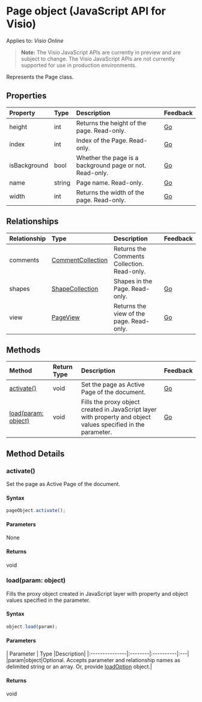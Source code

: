 # Page object (JavaScript API for Visio)

Applies to: _Visio Online_
>**Note:** The Visio JavaScript APIs are currently in preview and are subject to change. The Visio JavaScript APIs are not currently supported for use in production environments.

Represents the Page class.

## Properties

| Property	   | Type	|Description| Feedback|
|:---------------|:--------|:----------|:---|
|height|int|Returns the height of the page. Read-only.|[Go](https://github.com/OfficeDev/office-js-docs/issues/new?title=Visio-page-height)|
|index|int|Index of the Page. Read-only.|[Go](https://github.com/OfficeDev/office-js-docs/issues/new?title=Visio-page-index)|
|isBackground|bool|Whether the page is a background page or not. Read-only.|[Go](https://github.com/OfficeDev/office-js-docs/issues/new?title=Visio-page-isBackground)|
|name|string|Page name. Read-only.|[Go](https://github.com/OfficeDev/office-js-docs/issues/new?title=Visio-page-name)|
|width|int|Returns the width of the page. Read-only.|[Go](https://github.com/OfficeDev/office-js-docs/issues/new?title=Visio-page-width)|

## Relationships
| Relationship | Type	|Description| Feedback|
|:---------------|:--------|:----------|:---|
|comments|[CommentCollection](commentcollection.md)|Returns the Comments Collection. Read-only.|
|shapes|[ShapeCollection](shapecollection.md)|Shapes in the Page. Read-only.|[Go](https://github.com/OfficeDev/office-js-docs/issues/new?title=Visio-page-shapes)|
|view|[PageView](pageview.md)|Returns the view of the page. Read-only.|[Go](https://github.com/OfficeDev/office-js-docs/issues/new?title=Visio-page-view)|

## Methods

| Method		   | Return Type	|Description| Feedback|
|:---------------|:--------|:----------|:---|
|[activate()](#activate)|void|Set the page as Active Page of the document.|[Go](https://github.com/OfficeDev/office-js-docs/issues/new?title=Visio-page-activate)|
|[load(param: object)](#loadparam-object)|void|Fills the proxy object created in JavaScript layer with property and object values specified in the parameter.|[Go](https://github.com/OfficeDev/office-js-docs/issues/new?title=Visio-page-load)|

## Method Details


### activate()
Set the page as Active Page of the document.

#### Syntax
```js
pageObject.activate();
```

#### Parameters
None

#### Returns
void

### load(param: object)
Fills the proxy object created in JavaScript layer with property and object values specified in the parameter.

#### Syntax
```js
object.load(param);
```

#### Parameters
| Parameter	   | Type	|Description|
|:---------------|:--------|:----------|:---|
|param|object|Optional. Accepts parameter and relationship names as delimited string or an array. Or, provide [loadOption](loadoption.md) object.|

#### Returns
void
